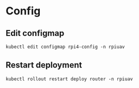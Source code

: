 # Config
## Edit configmap
    kubectl edit configmap rpi4-config -n rpiuav

## Restart deployment
    kubectl rollout restart deploy router -n rpiuav